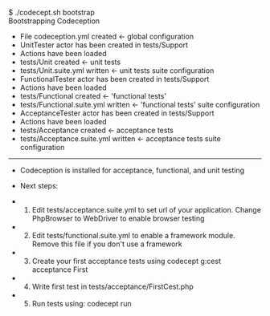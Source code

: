 $ ./codecept.sh bootstrap                                                          
Bootstrapping Codeception

- File codeception.yml created       <- global configuration                                                                                   
- UnitTester actor has been created in tests/Support                                                                                          
- Actions have been loaded                                                                                                                    
- tests/Unit created                 <- unit tests                                                                                             
- tests/Unit.suite.yml written       <- unit tests suite configuration                                                                         
- FunctionalTester actor has been created in tests/Support                                                                                    
- Actions have been loaded                                                                                                                    
- tests/Functional created           <- 'functional tests'                                                                                       
- tests/Functional.suite.yml written <- 'functional tests' suite configuration                                                                   
- AcceptanceTester actor has been created in tests/Support                                                                                    
- Actions have been loaded                                                                                                                    
- tests/Acceptance created           <- acceptance tests                                                                                       
- tests/Acceptance.suite.yml written <- acceptance tests suite configuration
 ---                                                                                                                                         

- Codeception is installed for acceptance, functional, and unit testing

- Next steps:
- 1. Edit tests/acceptance.suite.yml to set url of your application. Change PhpBrowser to WebDriver to enable browser testing
- 2. Edit tests/functional.suite.yml to enable a framework module. Remove this file if you don't use a framework
- 3. Create your first acceptance tests using codecept g:cest acceptance First
- 4. Write first test in tests/acceptance/FirstCest.php
- 5. Run tests using: codecept run
